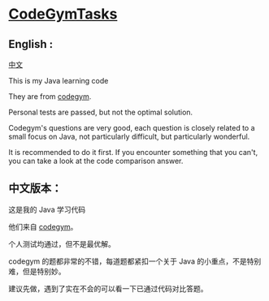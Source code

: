 # [CodeGymTasks](https://github.com/wangrunlin/CodeGymTasks)


## English :

[中文](#jump)

This is my Java learning code



They are from [codegym](https://codegym.cc/).



Personal tests are passed, but not the optimal solution.



Codegym's questions are very good, each question is closely related to a small focus on Java, not particularly difficult, but particularly wonderful.

It is recommended to do it first. If you encounter something that you can't, you can take a look at the code comparison answer.



## <span id="jump">  中文版本： </span>

这是我的 Java 学习代码



他们来自 [codegym](https://codegym.cc/)。



个人测试均通过，但不是最优解。



codegym 的题都非常的不错，每道题都紧扣一个关于 Java 的小重点，不是特别难，但是特别妙。

建议先做，遇到了实在不会的可以看一下已通过代码对比答题。


